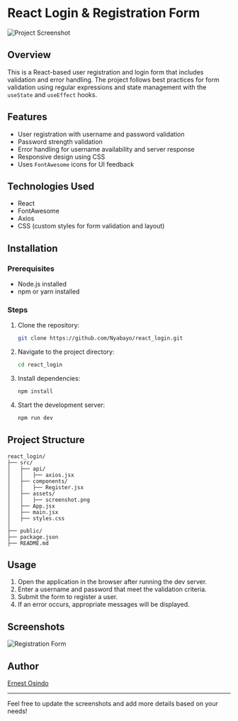 # React Login & Registration Form

![Project Screenshot](./assets/screenshot.png) <!-- Replace with your actual image path -->

## Overview
This is a React-based user registration and login form that includes validation and error handling. The project follows best practices for form validation using regular expressions and state management with the `useState` and `useEffect` hooks.

## Features
- User registration with username and password validation
- Password strength validation
- Error handling for username availability and server response
- Responsive design using CSS
- Uses `FontAwesome` icons for UI feedback

## Technologies Used
- React
- FontAwesome
- Axios
- CSS (custom styles for form validation and layout)

## Installation
### Prerequisites
- Node.js installed
- npm or yarn installed

### Steps
1. Clone the repository:
   ```bash
   git clone https://github.com/Nyabayo/react_login.git
   ```
2. Navigate to the project directory:
   ```bash
   cd react_login
   ```
3. Install dependencies:
   ```bash
   npm install
   ```
4. Start the development server:
   ```bash
   npm run dev
   ```

## Project Structure
```
react_login/
├── src/
│   ├── api/
│   │   ├── axios.jsx
│   ├── components/
│   │   ├── Register.jsx
│   ├── assets/
│   │   ├── screenshot.png
│   ├── App.jsx
│   ├── main.jsx
│   ├── styles.css
│
├── public/
├── package.json
├── README.md
```

## Usage
1. Open the application in the browser after running the dev server.
2. Enter a username and password that meet the validation criteria.
3. Submit the form to register a user.
4. If an error occurs, appropriate messages will be displayed.

## Screenshots
![Registration Form](./assets/Screenshot.png) 


## Author
[Ernest Osindo](https://github.com/Nyabayo)

---
Feel free to update the screenshots and add more details based on your needs!

